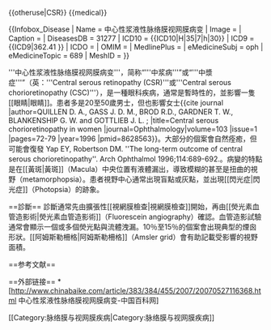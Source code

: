 {{otheruse|CSR}}
{{medical}}

{{Infobox_Disease
| Name           = 中心性浆液性脉络膜视网膜病变
| Image          =
| Caption        =
| DiseasesDB     = 31277
| ICD10          = {{ICD10|H|35|7|h|30}}
| ICD9           = {{ICD9|362.41 }}
| ICDO           =
| OMIM           =
| MedlinePlus    =
| eMedicineSubj  = oph
| eMedicineTopic = 689
| MeshID         =
}}

'''中心性浆液性脉络膜视网膜病变'''，简称“'''中浆病'''”或“'''中漿症'''”（英：'''Central serous retinopathy (CSR)'''或'''Central serous chorioretinopathy (CSC)'''），是一種眼科疾病，通常是暫時性的，並影響一隻[[眼睛|眼睛]]。患者多是20至50歲男士，但也影響女士<ref>{{cite journal |author=QUILLEN D. A., GASS J. D. M., BROD R.D., GARDNER T. W., BLANKENSHIP G. W. and GOTTLIEB J. L. ;  |title=Central serous chorioretinopathy in women |journal=Ophthalmology|volume=103 |issue=1 |pages=72-79 |year=1996 |pmid=8628563}}</ref>。大部分的個案會自然痊癒，但可能會復發<ref> Yap EY, Robertson DM. ''The long-term outcome of central serous chorioretinopathy''.  Arch Ophthalmol  1996;114:689-692.</ref>。病變的特點是在[[黃斑|黃斑]]（Macula）中央位置有液體漏出，導致模糊的甚至是扭曲的視野（metamorphopsia）。患者視野中心通常出現盲點或灰點，並出現[[閃光症|閃光症]]（Photopsia）的跡象。

==診斷==
診斷通常先由擴張性[[視網膜檢查|視網膜檢查]]開始，再由[[熒光素血管造影術|熒光素血管造影術]]（Fluorescein angiography）確認。血管造影試驗通常會顯示一個或多個熒光點與流體洩漏。10％至15％的個案會出現典型的煙囪形狀。[[阿姆斯勒柵格|阿姆斯勒柵格]]（Amsler grid）會有助記載受影響的視野面積。

==参考文献==
<div class="references-small">
<references />
</div>

==外部链接==
*[http://www.chinabaike.com/article/383/384/455/2007/20070527116368.html 中心性浆液性脉络膜视网膜病变-中国百科网]

[[Category:脉络膜与视网膜疾病|Category:脉络膜与视网膜疾病]]